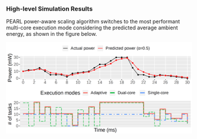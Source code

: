 ### High-level Simulation Results

PEARL power-aware scaling algorithm switches to the most performant multi-core execution mode considering the predicted average ambient energy, as shown in the figure below.

<img src="../img/sporadic_power.png">
